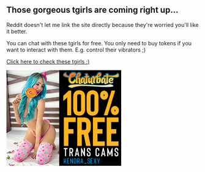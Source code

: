 ## Those gorgeous tgirls are coming right up...
Reddit doesn't let me link the site directly because they're worried you'll like it better.

You can chat with these tgirls for free. You only need to buy tokens if you want to interact with them. E.g. control their vibrators ;)

[Click here to check these tgirls :)](https://chaturbate.com/in/?track=default&tour=khMd&campaign=pgd2i) 

[<img src="https://github.com/Mr-Happy-Man/Mr-Happy-Man/blob/main/trans-chat1.jpg?raw=true">](https://chaturbate.com/in/?track=default&tour=khMd&campaign=pgd2i) 

